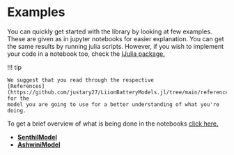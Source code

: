 # Examples
You can quickly get started with the library by looking at few examples. These are given as in jupyter notebooks for easier explanation. You can get the same results by running julia scripts. However, if you wish to implement your code in a notebook too, check the [IJulia package.](https://github.com/JuliaLang/IJulia.jl)

!!! tip

    We suggest that you read through the respective
    [References](https://github.com/justary27/LiionBatteryModels.jl/tree/main/references) for the
    model you are going to use for a better understanding of what you're doing.

To get a brief overview of what is being done in the notebooks [click here.](https://github.com/justary27/LiionBatteryModels.jl/blob/main/examples/README.md)

- [**SenthilModel**](https://github.com/justary27/LiionBatteryModels.jl/blob/main/examples/senthil_example.ipynb)
- [**AshwiniModel**](https://github.com/justary27/LiionBatteryModels.jl/blob/main/examples/ashwini_example.ipynb)